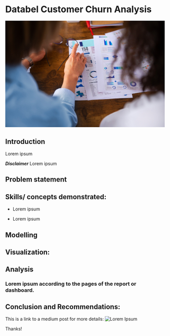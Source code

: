 # Databel Customer Churn Analysis

![](databel_customer_churn.jpg)



## Introduction

Lorem ipsum

**_Disclaimer_**
Lorem ipsum


## Problem statement



## Skills/ concepts demonstrated:
- Lorem ipsum

- Lorem ipsum
## Modelling



## Visualization:



## Analysis



### Lorem ipsum according to the pages of the report or dashboard.  





## Conclusion and Recommendations:

This is a link to a medium post for more details: 
![Lorem Ipsum]()

Thanks!
